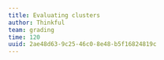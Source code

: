```yaml
---
title: Evaluating clusters
author: Thinkful
team: grading
time: 120
uuid: 2ae48d63-9c25-46c0-8e48-b5f16824819c
---
```


<jupyter notebook-name="clustering_evaluation" course-code="DSBC" />

